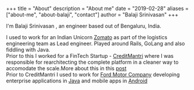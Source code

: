 +++
title = "About"
description = "About me"
date = "2019-02-28"
aliases = ["about-me", "about-balaji", "contact"]
author = "Balaji Srinivasan"
+++

I'm Balaji Srinivasan , an engineer  based out of Bengaluru, India. 


I used to work for an Indian Unicorn [Zomato](https://www.zomato.com/) as part of the logistics engineering team as Lead engineer. Played around Rails, GoLang and also fiddling with Java. <br>
Prior to this I worked for a FinTech Startup - [CreditMantri](https://www.creditmantri.com/) where I was responsible for rearchitecting the complete platform in a cleaner way to accomodate the scale.More about this in this [post](http://blog.balaaagi.in/2019/03/15/creditmantridays/) <br>
Prior to CreditMantri I used to work for [Ford Motor Company](https://www.india.ford.com/) developing enterprise applications in [Java](https://java.com/en/) and mobile apps in [Android](https://www.android.com/)


